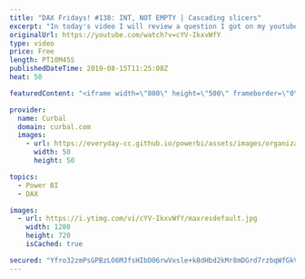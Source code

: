 ```yaml
---
title: "DAX Fridays! #138: INT, NOT EMPTY | Cascading slicers"
excerpt: "In today's video I will review a question I got on my youtube comments: How do I do cascading slicers in Power BI? Happy Friday!! #curbal #dax #daxfridays #powerbi  Links mentioned in the video: SQLBI 1: https://www.sqlbi.com/articles/syncing-slicers-in-power-bi/  SQLBI 2: https://www.sqlbi.com/articles/check-empty-table-condition-with-dax/"
originalUrl: https://youtube.com/watch?v=cYV-IkxvWfY
type: video
price: Free
length: PT10M45S
publishedDateTime: 2019-08-15T11:25:08Z
heat: 50

featuredContent: "<iframe width=\"800\" height=\"500\" frameborder=\"0\" src=\"https://www.youtube.com/embed/cYV-IkxvWfY\" allow=\"accelerometer; autoplay; encrypted-media; gyroscope; picture-in-picture\" allowfullscreen></iframe>"

provider:
  name: Curbal
  domain: curbal.com
  images:
    - url: https://everyday-cc.github.io/powerbi/assets/images/organizations/curbal.com-50x50.jpg
      width: 50
      height: 50

topics:
  - Power BI
  - DAX

images:
  - url: https://i.ytimg.com/vi/cYV-IkxvWfY/maxresdefault.jpg
    width: 1280
    height: 720
    isCached: true

secured: "Yfro32zmPsGPBzLO6MJfsHIbD06rwVxsle+k8dHbd2kMr8mDGrd7rzbqWfGkVNVgtALETKRDNyutHrABd0n9Iq5+vc9W805rMiQAnuHAjM5hpRUpnCHe/+VWExFmfkSkJcjDuLMKTNHSbteO5sv4Q5HmtdsqQziqQiFOc7/Wxnd3pVc952fmFfbnBMLtko82y3KoO9Gbpcw6rbkJRfPQjhF5E9QsR1S3XU4rXNJd9PPR0iR2j1aAFVyI988zAZDsrqyjjjDMJkCW8xCXPKNqjJG50uvLBez9feMHQrqpwUVnwqf/P021uQf2cJE4pQuIuQppukpgd6IK4+/axx8ucHxamPLFiKK7h7T/Uh7c8Wlk1Ix9sqhU1xFalnf3djeesjXs96aMyqynBGJNqA0Eav8+RwGggDgTp1b7vF4hdVg=;hEyfSttf6rOHGUVMfvkNqw=="
---
```


